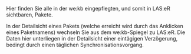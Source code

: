 Hier finden Sie alle in der we:kb eingepflegten, und somit in LAS:eR sichtbaren, Pakete. 

In der Detailsicht eines Pakets (welche erreicht wird durch das Anklicken eines Paketnamens) wechseln Sie aus dem we:kb-Spiegel zu LAS:eR. Die Daten hier unterliegen in der Detailsicht einer eintägigen Verzögerung, bedingt durch einen täglichen Synchronisationsvorgang.

